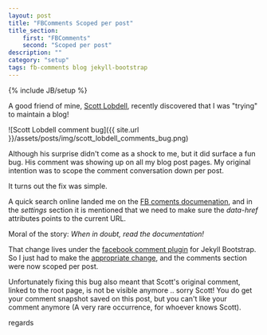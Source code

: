 ```yaml
---
layout: post
title: "FBComments Scoped per post"
title_section:
    first: "FBComments"
    second: "Scoped per post"
description: ""
category: "setup"
tags: fb-comments blog jekyll-bootstrap
---
```

{% include JB/setup %}

A good friend of mine, [Scott Lobdell](http://scottlobdell.me/), recently
discovered that I was "trying" to maintain a blog!

![Scott Lobdell comment bug]({{ site.url }}/assets/posts/img/scott_lobdell_comments_bug.png)

Although his surprise didn't come as a shock to me, but it did surface a fun bug. His comment was showing up on all my blog post pages. My original intention was to scope the comment conversation down per post.

It turns out the fix was simple.

A quick search online landed me on the [FB coments documenation](https://developers.facebook.com/docs/plugins/comments), and in the *settings* section it is mentioned that we need to make sure the *data-href* attributes points to the current URL.

Moral of the story: *When in doubt, read the documentation!*

That change lives under the [facebook comment plugin](https://github.com/khanduri/khanduri.github.io/blob/master/_includes/JB/comments-providers/facebook) for Jekyll Bootstrap. So I just had to make the [appropriate change](https://github.com/khanduri/khanduri.github.io/commit/0190936e75ea13ab08bd7edda97ceb6e96fe6e84), and the comments section were now scoped per post.

Unfortunately fixing this bug also meant that Scott's original comment, linked to the root page, is not be visible anymore .. sorry Scott! You do get your comment snapshot saved on this post, but you can't like your comment anymore (A very rare occurrence, for whoever knows Scott).

regards

